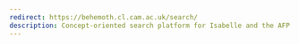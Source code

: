 ```yaml
---
redirect: https://behemoth.cl.cam.ac.uk/search/
description: Concept-oriented search platform for Isabelle and the AFP.
---
```

